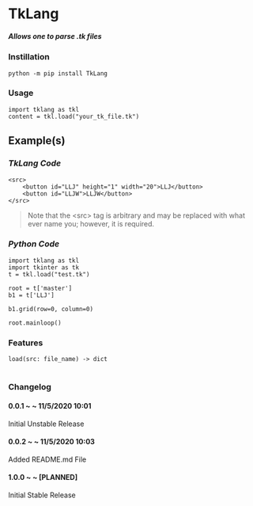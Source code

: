 
# TkLang
##### *Allows one to parse .tk files*

### Instillation
    python -m pip install TkLang

### Usage
    import tklang as tkl
    content = tkl.load("your_tk_file.tk")

## Example(s)

### _TkLang Code_
    <src>
        <button id="LLJ" height="1" width="20">LLJ</button>
        <button id="LLJW">LLJW</button>
    </src>
> Note that the <src\> tag is arbitrary and may be replaced with what ever name you; however, it is required.
### _Python Code_
    import tklang as tkl
    import tkinter as tk
    t = tkl.load("test.tk")

    root = t['master']
    b1 = t['LLJ']

    b1.grid(row=0, column=0)

    root.mainloop()



### Features
    load(src: file_name) -> dict

#

### Changelog

#### 0.0.1 ~ ~ 11/5/2020 10:01
Initial Unstable Release

#### 0.0.2 ~ ~ 11/5/2020 10:03
Added README.md File

#### 1.0.0 ~ ~ [PLANNED]
Initial Stable Release